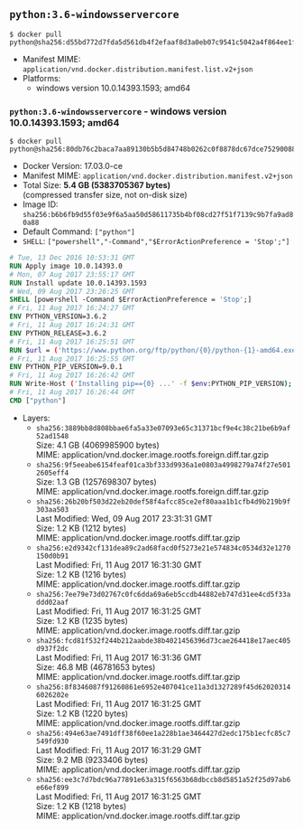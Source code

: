 ## `python:3.6-windowsservercore`

```console
$ docker pull python@sha256:d55bd772d7fda5d561db4f2efaaf8d3a0eb07c9541c5042a4f864ee1fdace3db
```

-	Manifest MIME: `application/vnd.docker.distribution.manifest.list.v2+json`
-	Platforms:
	-	windows version 10.0.14393.1593; amd64

### `python:3.6-windowsservercore` - windows version 10.0.14393.1593; amd64

```console
$ docker pull python@sha256:80db76c2baca7aa89130b5b5d84748b0262c0f8878dc67dce752900883d01538
```

-	Docker Version: 17.03.0-ce
-	Manifest MIME: `application/vnd.docker.distribution.manifest.v2+json`
-	Total Size: **5.4 GB (5383705367 bytes)**  
	(compressed transfer size, not on-disk size)
-	Image ID: `sha256:b6b6fb9d55f03e9f6a5aa50d58611735b4bf08cd27f51f7139c9b7fa9ad80a88`
-	Default Command: `["python"]`
-	`SHELL`: `["powershell","-Command","$ErrorActionPreference = 'Stop';"]`

```dockerfile
# Tue, 13 Dec 2016 10:53:31 GMT
RUN Apply image 10.0.14393.0
# Mon, 07 Aug 2017 23:55:17 GMT
RUN Install update 10.0.14393.1593
# Wed, 09 Aug 2017 23:26:25 GMT
SHELL [powershell -Command $ErrorActionPreference = 'Stop';]
# Fri, 11 Aug 2017 16:24:27 GMT
ENV PYTHON_VERSION=3.6.2
# Fri, 11 Aug 2017 16:24:31 GMT
ENV PYTHON_RELEASE=3.6.2
# Fri, 11 Aug 2017 16:25:51 GMT
RUN $url = ('https://www.python.org/ftp/python/{0}/python-{1}-amd64.exe' -f $env:PYTHON_RELEASE, $env:PYTHON_VERSION); 	Write-Host ('Downloading {0} ...' -f $url); 	(New-Object System.Net.WebClient).DownloadFile($url, 'python.exe'); 		Write-Host 'Installing ...'; 	Start-Process python.exe -Wait 		-ArgumentList @( 			'/quiet', 			'InstallAllUsers=1', 			'TargetDir=C:\Python', 			'PrependPath=1', 			'Shortcuts=0', 			'Include_doc=0', 			'Include_pip=0', 			'Include_test=0' 		); 		$env:PATH = [Environment]::GetEnvironmentVariable('PATH', [EnvironmentVariableTarget]::Machine); 		Write-Host 'Verifying install ...'; 	Write-Host '  python --version'; python --version; 		Write-Host 'Removing ...'; 	Remove-Item python.exe -Force; 		Write-Host 'Complete.';
# Fri, 11 Aug 2017 16:25:55 GMT
ENV PYTHON_PIP_VERSION=9.0.1
# Fri, 11 Aug 2017 16:26:42 GMT
RUN Write-Host ('Installing pip=={0} ...' -f $env:PYTHON_PIP_VERSION); 	(New-Object System.Net.WebClient).DownloadFile('https://bootstrap.pypa.io/get-pip.py', 'get-pip.py'); 	python get-pip.py 		--disable-pip-version-check 		--no-cache-dir 		('pip=={0}' -f $env:PYTHON_PIP_VERSION) 	; 	Remove-Item get-pip.py -Force; 		Write-Host 'Verifying pip install ...'; 	pip --version; 		Write-Host 'Complete.';
# Fri, 11 Aug 2017 16:26:44 GMT
CMD ["python"]
```

-	Layers:
	-	`sha256:3889bb8d808bbae6fa5a33e07093e65c31371bcf9e4c38c21be6b9af52ad1548`  
		Size: 4.1 GB (4069985900 bytes)  
		MIME: application/vnd.docker.image.rootfs.foreign.diff.tar.gzip
	-	`sha256:9f5eeabe6154feaf01ca3bf333d9936a1e0803a4998279a74f27e5012605eff4`  
		Size: 1.3 GB (1257698307 bytes)  
		MIME: application/vnd.docker.image.rootfs.foreign.diff.tar.gzip
	-	`sha256:26b20bf503d22eb20def58f4afcc85ce2ef80aaa1b1cfb4d9b219b9f303aa503`  
		Last Modified: Wed, 09 Aug 2017 23:31:31 GMT  
		Size: 1.2 KB (1212 bytes)  
		MIME: application/vnd.docker.image.rootfs.diff.tar.gzip
	-	`sha256:e2d9342cf131dea89c2ad68facd0f5273e21e574834c0534d32e1270150d0b91`  
		Last Modified: Fri, 11 Aug 2017 16:31:30 GMT  
		Size: 1.2 KB (1216 bytes)  
		MIME: application/vnd.docker.image.rootfs.diff.tar.gzip
	-	`sha256:7ee79e73d02767c0fc6dda69a6eb5ccdb44882eb747d31ee4cd5f33addd02aaf`  
		Last Modified: Fri, 11 Aug 2017 16:31:25 GMT  
		Size: 1.2 KB (1235 bytes)  
		MIME: application/vnd.docker.image.rootfs.diff.tar.gzip
	-	`sha256:fcd81f532f244b212aabde38b4021456396d73cae264418e17aec405d937f2dc`  
		Last Modified: Fri, 11 Aug 2017 16:31:36 GMT  
		Size: 46.8 MB (46781653 bytes)  
		MIME: application/vnd.docker.image.rootfs.diff.tar.gzip
	-	`sha256:8f8346087f91260861e6952e407041ce11a3d1327289f45d620203146026202e`  
		Last Modified: Fri, 11 Aug 2017 16:31:25 GMT  
		Size: 1.2 KB (1220 bytes)  
		MIME: application/vnd.docker.image.rootfs.diff.tar.gzip
	-	`sha256:494e63ae7491dff38f60ee1a228b1ae3464427d2edc175b1ecfc85c7549fd930`  
		Last Modified: Fri, 11 Aug 2017 16:31:29 GMT  
		Size: 9.2 MB (9233406 bytes)  
		MIME: application/vnd.docker.image.rootfs.diff.tar.gzip
	-	`sha256:ee3c7d7bdc96a77891e63a315f6563b68dbccb8d5851a52f25d97ab6e66ef899`  
		Last Modified: Fri, 11 Aug 2017 16:31:25 GMT  
		Size: 1.2 KB (1218 bytes)  
		MIME: application/vnd.docker.image.rootfs.diff.tar.gzip
